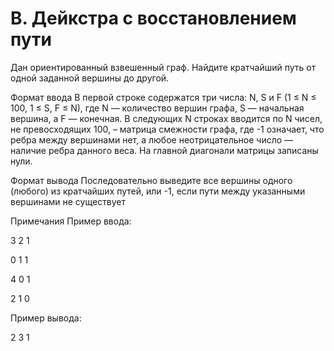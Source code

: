 # B. Дейкстра с восстановлением пути

Дан ориентированный взвешенный граф. Найдите кратчайший путь от одной заданной вершины до другой.

Формат ввода
В первой строке содержатся три числа: N, S и F (1 ≤ N ≤ 100, 1 ≤ S, F ≤ N), где N — количество вершин графа, S — начальная вершина, а F — конечная. В следующих N строках вводится по N чисел, не превосходящих 100, – матрица смежности графа, где -1 означает, что ребра между вершинами нет, а любое неотрицательное число — наличие ребра данного веса. На главной диагонали матрицы записаны нули.

Формат вывода
Последовательно выведите все вершины одного (любого) из кратчайших путей, или -1, если пути между указанными вершинами не существует

Примечания
Пример ввода:

3 2 1

0 1 1

4 0 1

2 1 0

Пример вывода:

2 3 1

